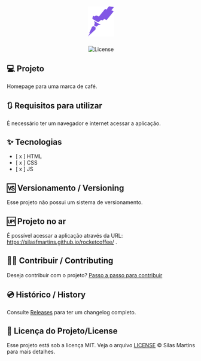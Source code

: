 <h1 align="center">
  <img alt="RocketCoffee" height="80" title="RocketCoffee" src="./assets/logo-desktop.svg" />
</h1>

<p align="center">
  <img alt="License" src="https://img.shields.io/github/license/silasfmartins/rocketcoffee">
</p>


## 💻 Projeto
Homepage para uma marca de café.

## 🔃 Requisitos para utilizar

É necessário ter um navegador e internet acessar a aplicação.

## ✨ Tecnologias

-   [ x ] HTML
-   [ x ] CSS
-   [ x ] JS

## 🆚 Versionamento / Versioning

Esse projeto não possui um sistema de versionamento.

## 🆙 Projeto no ar

É possível acessar a aplicação através da URL: https://silasfmartins.github.io/rocketcoffee/ .

## 👨‍💻 Contribuir / Contributing

Deseja contribuir com o projeto? [Passo a passo para contribuir](https://github.com/silasfmartins/rocketcoffee/blob/main/Contributing.md)

## 💿 Histórico / History

Consulte [Releases](https://github.com/silasfmartins/rocketcoffee/releases) para ter um changelog completo.

## 📄 Licença do Projeto/License

Esse projeto está sob a licença MIT. Veja o arquivo [LICENSE](https://github.com/silasfmartins/rocketcoffee/blob/main/LICENSE) © Silas Martins para mais detalhes.